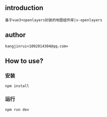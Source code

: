
## introduction
    基于vue3+openlayers封装的地图组件库|v-openlayers

## author 
    kangjinrui<1092014304@qq.com>

## How to use?

### 安装
    npm install

### 运行
    npm run dev


